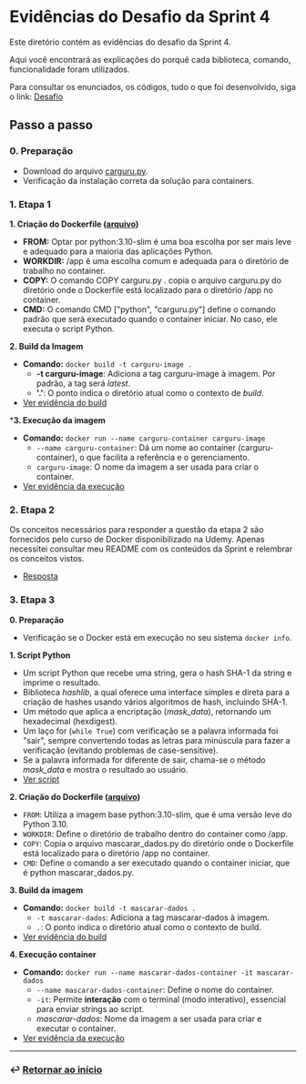 # Evidências do Desafio da Sprint 4
Este diretório contém as evidências do desafio da Sprint 4.

Aqui você encontrará as explicações do porquê cada biblioteca, comando, funcionalidade foram utilizados. 

Para consultar os enunciados, os códigos, tudo o que foi desenvolvido, siga o link: [Desafio](../../desafio/)


## Passo a passo

### 0. Preparação
- Download do arquivo [carguru.py](../../desafio/etapa-1/carguru.py).
- Verificação da instalação correta da solução para containers.

### 1. Etapa 1
**1. Criação do Dockerfile ([arquivo](../../desafio/etapa-1/Dockerfile))**
- **FROM:** Optar por python:3.10-slim é uma boa escolha por ser mais leve e adequado para a maioria das aplicações Python.
- **WORKDIR:** /app é uma escolha comum e adequada para o diretório de trabalho no container.
- **COPY:** O comando COPY carguru.py . copia o arquivo carguru.py do diretório onde o Dockerfile está localizado para o diretório /app no container.
- **CMD:** O comando CMD ["python", "carguru.py"] define o comando padrão que será executado quando o container iniciar. No caso, ele executa o script Python.

**2. Build da Imagem**
- **Comando:** `docker build -t carguru-image .`
    - **-t carguru-image**: Adiciona a tag carguru-image à imagem. Por padrão, a tag será *latest*.
    - **'.'**: O ponto indica o diretório atual como o contexto de *build*.
- [Ver evidência do build](./1.1_build_image.png) 

***3. Execução da imagem**
- **Comando:** `docker run --name carguru-container carguru-image`
    - `--name carguru-container`: Dá um nome ao container (carguru-container), o que facilita a referência e o gerenciamento.
    - `carguru-image`: O nome da imagem a ser usada para criar o container.
- [Ver evidência da execução](./1.2_execucao_container.png)


### 2. Etapa 2
Os conceitos necessários para responder a questão da etapa 2 são fornecidos pelo curso de Docker disponibilizado na Udemy. Apenas necessitei consultar meu README com os conteúdos da Sprint e relembrar os conceitos vistos.
- [Resposta](../../desafio/etapa-2/README.md)


### 3. Etapa 3
**0. Preparação**
- Verificação se o Docker está em execução no seu sistema `docker info`.

**1. Script Python**
- Um script Python que recebe uma string, gera o hash SHA-1 da string e imprime o resultado.
- Biblioteca *hashlib*, a qual oferece uma interface simples e direta para a criação de hashes usando vários algoritmos de hash, incluindo SHA-1. 
- Um método que aplica a encriptação (*mask_data*), retornando um hexadecimal (hexdigest).
- Um laço for (`while True`) com verificação se a palavra informada foi "sair", sempre convertendo todas as letras para minúscula para fazer a verificação (evitando problemas de case-sensitive).
- Se a palavra informada for diferente de sair, chama-se o método *mask_data* e mostra o resultado ao usuário.
- [Ver script](../../desafio/etapa-3/mascarar-dados.py)

**2. Criação do Dockerfile ([arquivo](../../desafio/etapa-3/Dockerfile))**
- `FROM`: Utiliza a imagem base python:3.10-slim, que é uma versão leve do Python 3.10.
- `WORKDIR`: Define o diretório de trabalho dentro do container como /app.
- `COPY`: Copia o arquivo mascarar_dados.py do diretório onde o Dockerfile está localizado para o diretório /app no container.
- `CMD`: Define o comando a ser executado quando o container iniciar, que é python mascarar_dados.py.

**3. Build da imagem**
- **Comando:** `docker build -t mascarar-dados .`
    - `-t mascarar-dados`: Adiciona a tag mascarar-dados à imagem.
    - `.`: O ponto indica o diretório atual como o contexto de build.
- [Ver evidência do build](./3.1_build_image.png)

**4. Execução container**
- **Comando:** `docker run --name mascarar-dados-container -it mascarar-dados`
    - `--name mascarar-dados-container`: Define o nome do container.
    - `-it`: Permite **interação** com o terminal (modo interativo), essencial para enviar strings ao script.
    - *mascarar-dados*: Nome da imagem a ser usada para criar e executar o container.
- [Ver evidência da execução](./3.2_execucao_container.png)
___
### ↩️ [Retornar ao início](../../../README.md)

